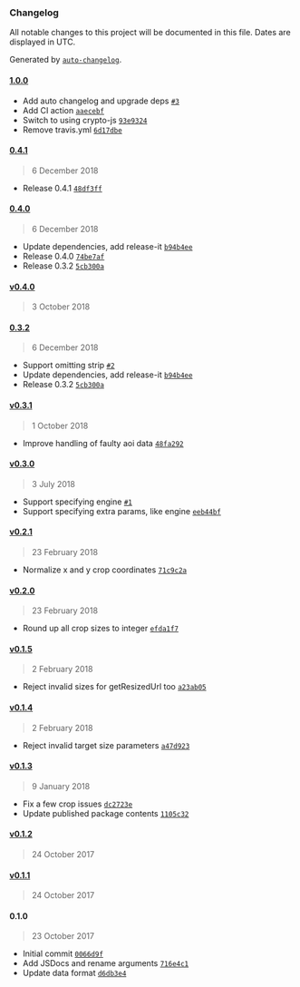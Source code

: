 ### Changelog

All notable changes to this project will be documented in this file. Dates are displayed in UTC.

Generated by [`auto-changelog`](https://github.com/CookPete/auto-changelog).

#### [1.0.0](https://github.com/aptoma/aoi-smart-crop/compare/0.4.1...1.0.0)

- Add auto changelog and upgrade deps [`#3`](https://github.com/aptoma/aoi-smart-crop/pull/3)
- Add CI action [`aaecebf`](https://github.com/aptoma/aoi-smart-crop/commit/aaecebf3b706451a110c73c44ebedabe73ba852c)
- Switch to using crypto-js [`93e9324`](https://github.com/aptoma/aoi-smart-crop/commit/93e932447fec026bec86bf238d8b48d7a08fb1ca)
- Remove travis.yml [`6d17dbe`](https://github.com/aptoma/aoi-smart-crop/commit/6d17dbeaf01897a65fa1b77b0c6c9ffddb4040b1)

#### [0.4.1](https://github.com/aptoma/aoi-smart-crop/compare/0.4.0...0.4.1)

> 6 December 2018

- Release 0.4.1 [`48df3ff`](https://github.com/aptoma/aoi-smart-crop/commit/48df3ff00c740c42a7c7d0eeadd4501a1c29d483)

#### [0.4.0](https://github.com/aptoma/aoi-smart-crop/compare/v0.4.0...0.4.0)

> 6 December 2018

- Update dependencies, add release-it [`b94b4ee`](https://github.com/aptoma/aoi-smart-crop/commit/b94b4ee87f8f6e0c637191147aa85549cd5315bb)
- Release 0.4.0 [`74be7af`](https://github.com/aptoma/aoi-smart-crop/commit/74be7afc55919415085807bffb0ae37e5938fdb8)
- Release 0.3.2 [`5cb300a`](https://github.com/aptoma/aoi-smart-crop/commit/5cb300a8c83079f7a7643b13f09923ae7df9c6f1)

#### [v0.4.0](https://github.com/aptoma/aoi-smart-crop/compare/0.3.2...v0.4.0)

> 3 October 2018

#### [0.3.2](https://github.com/aptoma/aoi-smart-crop/compare/v0.3.1...0.3.2)

> 6 December 2018

- Support omitting strip [`#2`](https://github.com/aptoma/aoi-smart-crop/pull/2)
- Update dependencies, add release-it [`b94b4ee`](https://github.com/aptoma/aoi-smart-crop/commit/b94b4ee87f8f6e0c637191147aa85549cd5315bb)
- Release 0.3.2 [`5cb300a`](https://github.com/aptoma/aoi-smart-crop/commit/5cb300a8c83079f7a7643b13f09923ae7df9c6f1)

#### [v0.3.1](https://github.com/aptoma/aoi-smart-crop/compare/v0.3.0...v0.3.1)

> 1 October 2018

- Improve handling of faulty aoi data [`48fa292`](https://github.com/aptoma/aoi-smart-crop/commit/48fa2923f6a8f428d17b71f2458f63736be7633a)

#### [v0.3.0](https://github.com/aptoma/aoi-smart-crop/compare/v0.2.1...v0.3.0)

> 3 July 2018

- Support specifying engine [`#1`](https://github.com/aptoma/aoi-smart-crop/pull/1)
- Support specifying extra params, like engine [`eeb44bf`](https://github.com/aptoma/aoi-smart-crop/commit/eeb44bf7b1ad5013394462b80109910edf7115a4)

#### [v0.2.1](https://github.com/aptoma/aoi-smart-crop/compare/v0.2.0...v0.2.1)

> 23 February 2018

- Normalize x and y crop coordinates [`71c9c2a`](https://github.com/aptoma/aoi-smart-crop/commit/71c9c2a3b267c07a2cb20fc1fcb56775d96c51b2)

#### [v0.2.0](https://github.com/aptoma/aoi-smart-crop/compare/v0.1.5...v0.2.0)

> 23 February 2018

- Round up all crop sizes to integer [`efda1f7`](https://github.com/aptoma/aoi-smart-crop/commit/efda1f74a7b7e3e730ce530a4e1c4e3542877b97)

#### [v0.1.5](https://github.com/aptoma/aoi-smart-crop/compare/v0.1.4...v0.1.5)

> 2 February 2018

- Reject invalid sizes for getResizedUrl too [`a23ab05`](https://github.com/aptoma/aoi-smart-crop/commit/a23ab05da57676ecb4a86db3407a3cc8b9860f8d)

#### [v0.1.4](https://github.com/aptoma/aoi-smart-crop/compare/v0.1.3...v0.1.4)

> 2 February 2018

- Reject invalid target size parameters [`a47d923`](https://github.com/aptoma/aoi-smart-crop/commit/a47d9232f4be5116a973a386c2df14beb660a772)

#### [v0.1.3](https://github.com/aptoma/aoi-smart-crop/compare/v0.1.2...v0.1.3)

> 9 January 2018

- Fix a few crop issues [`dc2723e`](https://github.com/aptoma/aoi-smart-crop/commit/dc2723e0b44c153c65728aed5bba3858cbc1e083)
- Update published package contents [`1105c32`](https://github.com/aptoma/aoi-smart-crop/commit/1105c3295a7ad9c20d309125a1ae40ebef558145)

#### [v0.1.2](https://github.com/aptoma/aoi-smart-crop/compare/v0.1.1...v0.1.2)

> 24 October 2017

#### [v0.1.1](https://github.com/aptoma/aoi-smart-crop/compare/0.1.0...v0.1.1)

> 24 October 2017

#### 0.1.0

> 23 October 2017

- Initial commit [`0066d9f`](https://github.com/aptoma/aoi-smart-crop/commit/0066d9faae0f3accd02e53917c14119cc3ce0f20)
- Add JSDocs and rename arguments [`716e4c1`](https://github.com/aptoma/aoi-smart-crop/commit/716e4c1714c218d32070cb9d417b3e3905869ff9)
- Update data format [`d6db3e4`](https://github.com/aptoma/aoi-smart-crop/commit/d6db3e48994f63999c4df888092929857004256f)

